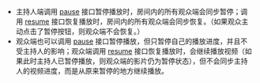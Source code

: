 <div class="mk-hint">

- 主持人端调用 [pause](@pause) 接口暂停播放时，房间内的所有观众端会同步暂停；调用 [resume](@resume) 接口恢复播放时，房间内的所有观众端会同步恢复。（如果观众主动点击了暂停按钮，则观众端不会恢复。）
- 观众端也可以调用 [pause](@pause) 接口暂停播放，但只暂停自己的播放进度，并且不受主持人的影响；观众端调用 [resume](@resume) 接口恢复播放时，会继续播放视频（如果此时主持人已暂停播放，则观众端的影片仍为暂停状态），但不会同步主持人的视频进度，而是从原来暂停的地方继续播放。

</div>
